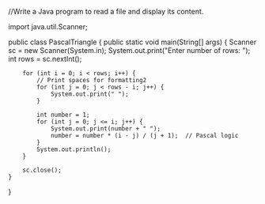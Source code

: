 //Write a Java program to read a file and display its content.

import java.util.Scanner;

public class PascalTriangle {
    public static void main(String[] args) {
        Scanner sc = new Scanner(System.in);
        System.out.print("Enter number of rows: ");
        int rows = sc.nextInt();

        for (int i = 0; i < rows; i++) {
            // Print spaces for formatting2
            for (int j = 0; j < rows - i; j++) {
                System.out.print(" ");
            }

            int number = 1;
            for (int j = 0; j <= i; j++) {
                System.out.print(number + " ");
                number = number * (i - j) / (j + 1);  // Pascal logic
            }
            System.out.println();
        }

        sc.close();
    }
}
